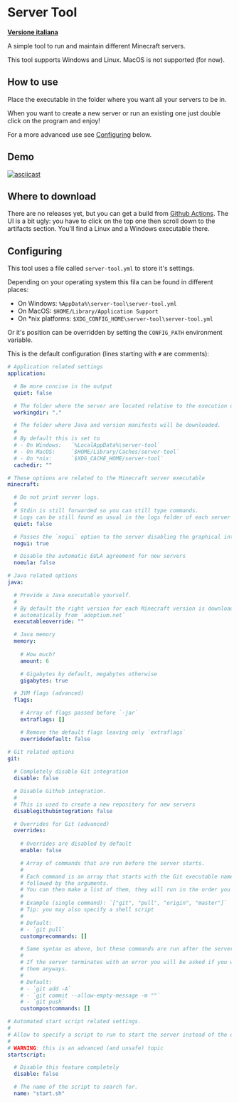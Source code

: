# Server Tool

[**Versione italiana**](README.it.md)

A simple tool to run and maintain different Minecraft servers.

This tool supports Windows and Linux. MacOS is not supported (for now).

## How to use

Place the executable in the folder
where you want all your servers to be in.

When you want to create a new server
or run an existing one
just double click on the program and enjoy!

For a more advanced use see [Configuring](#configuring) below.

## Demo

[![asciicast](https://asciinema.org/a/459894.svg)](https://asciinema.org/a/459894)

## Where to download

There are no releases yet, but you can get a build from [Github Actions](https://github.com/billy4479/server-tool/actions).
The UI is a bit ugly: you have to click on the top one then scroll down to the artifacts section.
You'll find a Linux and a Windows executable there.

## Configuring

This tool uses a file called `server-tool.yml`
to store it's settings.

Depending on your operating system this fila can be found in different places:

- On Windows: `%AppData%\server-tool\server-tool.yml`
- On MacOS: `$HOME/Library/Application Support`
- On *nix platforms: `$XDG_CONFIG_HOME\server-tool\server-tool.yml`

Or it's position can be overridden by setting the `CONFIG_PATH` environment variable.

This is the default configuration (lines starting with `#` are comments):

```yml
# Application related settings
application:

  # Be more concise in the output
  quiet: false

  # The folder where the server are located relative to the execution directory
  workingdir: "."

  # The folder where Java and version manifests will be downloaded.
  #
  # By default this is set to
  # - On Windows:   `%LocalAppData%\server-tool`
  # - On MacOS:     `$HOME/Library/Caches/server-tool`
  # - On *nix:      `$XDG_CACHE_HOME/server-tool`
  cachedir: ""

# These options are related to the Minecraft server executable
minecraft:

  # Do not print server logs.
  #
  # Stdin is still forwarded so you can still type commands.
  # Logs can be still found as usual in the logs folder of each server
  quiet: false

  # Passes the `nogui` option to the server disabling the graphical interface
  nogui: true

  # Disable the automatic EULA agreement for new servers
  noeula: false

# Java related options
java:

  # Provide a Java executable yourself.
  #
  # By default the right version for each Minecraft version is downloaded
  # automatically from `adoptium.net`
  executableoverride: ""

  # Java memory
  memory:
    
    # How much?
    amount: 6

    # Gigabytes by default, megabytes otherwise
    gigabytes: true

  # JVM flags (advanced)
  flags:

    # Array of flags passed before `-jar`
    extraflags: []

    # Remove the default flags leaving only `extraflags`
    overridedefault: false

# Git related options
git:
  
  # Completely disable Git integration
  disable: false

  # Disable Github integration.
  #
  # This is used to create a new repository for new servers
  disablegithubintegration: false

  # Overrides for Git (advanced)
  overrides:
    
    # Overrides are disabled by default
    enable: false

    # Array of commands that are run before the server starts.
    #
    # Each command is an array that starts with the Git executable name
    # followed by the arguments.
    # You can then make a list of them, they will run in the order you specified.
    #
    # Example (single command): `["git", "pull", "origin", "master"]`
    # Tip: you may also specify a shell script
    #
    # Default:
    # - `git pull`
    customprecommands: []

    # Same syntax as above, but these commands are run after the server is done.
    #
    # If the server terminates with an error you will be asked if you want to run
    # them anyways.
    #
    # Default:
    # - `git add -A`
    # - `git commit --allow-empty-message -m ""`
    # - `git push`
    custompostcommands: []

# Automated start script related settings.
#
# Allow to specify a script to run to start the server instead of the default procedure.
#
# WARNING: this is an advanced (and unsafe) topic
startscript:

  # Disable this feature completely
  disable: false

  # The name of the script to search for.
  name: "start.sh"
```
